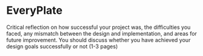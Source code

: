 # EveryPlate
Critical reflection on how successful your project was, the difficulties you faced, any mismatch between the design and implementation, and areas for future improvement. You should discuss whether you have achieved your design goals successfully or not (1-3 pages)
